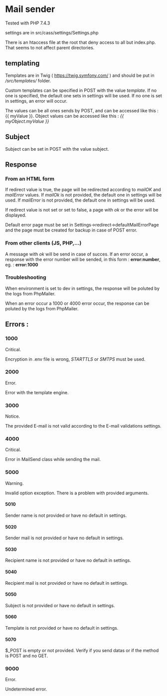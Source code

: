 # Mail sender

Tested with PHP 7.4.3

settings are in src/cass/settings/Settings.php

There is an htaccess file at the root that deny access to all but index.php. That seems to not affect parent directories.

## templating

Templates are in Twig ( https://twig.symfony.com/ ) and should be put in */src/templates/* folder.

Custom templates can be specified in POST with the value *template*. If no one is specified, the default one sets in settings will be used. If no one is set in settings, an error will occur.

The values can be all ones sends by POST, and can be accessed like this : {{ myValue }}. Object values can be accessed like this : *{{ myObject.myValue }}*

## Subject

Subject can be set in POST with the value subject.

## Response
### From an HTML form
If redirect value is true, the page will be redirected according to *mailOK* and *mailError* values. If *mailOk* is not provided, the default one in settings will be used. If *mailError* is not provided, the default one in settings will be used.

If redirect value is not set or set to false, a page with *ok* or the error will be displayed.

Default error page must be set in Settings->redirect->defaultMailErrorPage and the page must be created for backup in case of POST error.

### From other clients (JS, PHP,...)
A message with *ok* will be send in case of succes. If an error occur, a response with the error number will be sended, in this form : **error:number**, eg. : **error:1000**

### Troubleshooting

When environment is set to dev in settings, the response will be poluted by the logs from PhpMailer.

When an error occur a 1000 or 4000 error occur, the response can be poluted by the logs from PhpMailer.




## Errors :
### 1000

Critical.

Encryption in .env file is wrong, *STARTTLS* or *SMTPS* must be used.

### 2000

Error.

Error with the template engine.

### 3000

Notice.

The provided E-mail is not valid according to the E-mail validations settings.

### 4000

Critical.

Error in MailSend class while sending the mail.

### 5000

Warning.

Invalid option exception. There is a problem with provided arguments.

#### 5010
Sender name is not provided or have no default in settings.

#### 5020
Sender mail is not provided or have no default in settings.

#### 5030
Recipient name is not provided or have no default in settings.

#### 5040
Recipient mail is not provided or have no default in settings.

#### 5050
Subject is not provided or have no default in settings.

#### 5060
Template is not provided or have no default in settings.

#### 5070
$_POST is empty or not provided. Verify if you send datas or if the method is POST and no GET.

### 9000

Error.

Undetermined error.